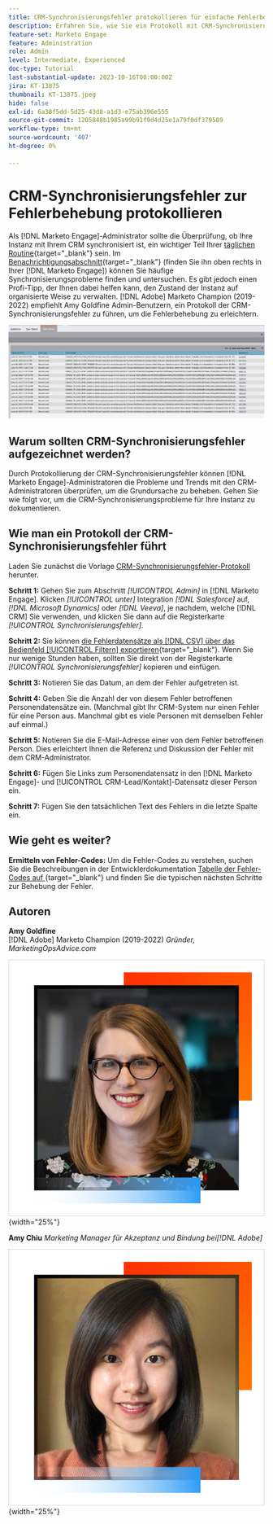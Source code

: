 ```yaml
---
title: CRM-Synchronisierungsfehler protokollieren für einfache Fehlerbehebung
description: Erfahren Sie, wie Sie ein Protokoll mit CRM-Synchronisierungsfehlern verwenden, um CRM-Synchronisierungsprobleme zu untersuchen und für einen reibungslosen Betrieb zu sorgen.
feature-set: Marketo Engage
feature: Administration
role: Admin
level: Intermediate, Experienced
doc-type: Tutorial
last-substantial-update: 2023-10-16T00:00:00Z
jira: KT-13875
thumbnail: KT-13875.jpeg
hide: false
exl-id: 6a38f5dd-5d25-43d8-a1d3-e75ab396e555
source-git-commit: 1205848b1985a99b91f9d4d25e1a79f0df379589
workflow-type: tm+mt
source-wordcount: '407'
ht-degree: 0%

---
```


# CRM-Synchronisierungsfehler zur Fehlerbehebung protokollieren

Als [!DNL Marketo Engage]-Administrator sollte die Überprüfung, ob Ihre Instanz mit Ihrem CRM synchronisiert ist, ein wichtiger Teil Ihrer [täglichen Routine](https://nation.marketo.com/t5/champion-program-blogs/my-marketo-morning-routine-tips-for-driving-marketing-operation/ba-p/247508){target="_blank"} sein. Im [Benachrichtigungsabschnitt](https://experienceleague.adobe.com/docs/marketo/using/product-docs/core-marketo-concepts/miscellaneous/notification-types.html?lang=de){target="_blank"} (finden Sie ihn oben rechts in Ihrer [!DNL Marketo Engage]) können Sie häufige Synchronisierungsprobleme finden und untersuchen. Es gibt jedoch einen Profi-Tipp, der Ihnen dabei helfen kann, den Zustand der Instanz auf organisierte Weise zu verwalten. [!DNL Adobe] Marketo Champion (2019-2022) empfiehlt Amy Goldfine Admin-Benutzern, ein Protokoll der CRM-Synchronisierungsfehler zu führen, um die Fehlerbehebung zu erleichtern.

![Screenshot der Registerkarte „Synchronisierungsfehler“](/help/marketo-tutorial-inherited-instance/_assets/Marketo_Engage_Admin_Salesforce_Sync_Errors_Tab.png)

## Warum sollten CRM-Synchronisierungsfehler aufgezeichnet werden?

Durch Protokollierung der CRM-Synchronisierungsfehler können [!DNL Marketo Engage]-Administratoren die Probleme und Trends mit den CRM-Administratoren überprüfen, um die Grundursache zu beheben. Gehen Sie wie folgt vor, um die CRM-Synchronisierungsprobleme für Ihre Instanz zu dokumentieren.

## Wie man ein Protokoll der CRM-Synchronisierungsfehler führt

Laden Sie zunächst die Vorlage [CRM-Synchronisierungsfehler-Protokoll](/help/marketo-tutorial-inherited-instance/_assets/downloads/Adobe-Marketo-Engage_CRM-Sync-Error-Log-Template.xlsx) herunter.

**Schritt 1:** Gehen Sie zum Abschnitt *[!UICONTROL Admin]* in [!DNL Marketo Engage]. Klicken *[!UICONTROL unter]* Integration *[!DNL Salesforce]* auf, *[!DNL Microsoft Dynamics]* oder *[!DNL Veeva]*, je nachdem, welche [!DNL CRM] Sie verwenden, und klicken Sie dann auf die Registerkarte *[!UICONTROL Synchronisierungsfehler]*.

**Schritt 2:** Sie können [die Fehlerdatensätze als  [!DNL CSV]  über das Bedienfeld [!UICONTROL Filtern] exportieren](https://experienceleague.adobe.com/docs/marketo/using/product-docs/crm-sync/salesforce-sync/salesforce-sync-errors.html?lang=de#filter-sync-errors){target="_blank"}. Wenn Sie nur wenige Stunden haben, sollten Sie direkt von der Registerkarte *[!UICONTROL Synchronisierungsfehler]* kopieren und einfügen.

**Schritt 3:** Notieren Sie das Datum, an dem der Fehler aufgetreten ist.

**Schritt 4:** Geben Sie die Anzahl der von diesem Fehler betroffenen Personendatensätze ein. (Manchmal gibt Ihr CRM-System nur einen Fehler für eine Person aus. Manchmal gibt es viele Personen mit demselben Fehler auf einmal.)

**Schritt 5:** Notieren Sie die E-Mail-Adresse einer von dem Fehler betroffenen Person. Dies erleichtert Ihnen die Referenz und Diskussion der Fehler mit dem CRM-Administrator.

**Schritt 6:** Fügen Sie Links zum Personendatensatz in den [!DNL Marketo Engage]- und [!UICONTROL CRM-Lead/Kontakt]-Datensatz dieser Person ein.

**Schritt 7:** Fügen Sie den tatsächlichen Text des Fehlers in die letzte Spalte ein.

## Wie geht es weiter?

**Ermitteln von Fehler-Codes:** Um die Fehler-Codes zu verstehen, suchen Sie die Beschreibungen in der Entwicklerdokumentation [Tabelle der Fehler-Codes auf ](https://developers.marketo.com/rest-api/error-codes/#response_level_error_codes){target="_blank"} und finden Sie die typischen nächsten Schritte zur Behebung der Fehler.

## Autoren

**Amy Goldfine**\
[!DNL Adobe] Marketo Champion (2019-2022)
*Gründer, MarketingOpsAdvice.com*

![Amy Goldfine](/help/marketo-tutorial-inherited-instance/_assets/authors/Customer_Author_Amy_Goldfine.png){width="25%"}

**Amy Chiu**
*Marketing Manager für Akzeptanz und Bindung bei[!DNL Adobe]*

![Amy Chiu](/help/marketo-tutorial-inherited-instance/_assets/authors/Adobe_Author_Amy_Chiu.png){width="25%"}

